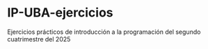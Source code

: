 # IP-UBA-ejercicios
Ejercicios prácticos de introducción a la programación del segundo cuatrimestre del 2025
